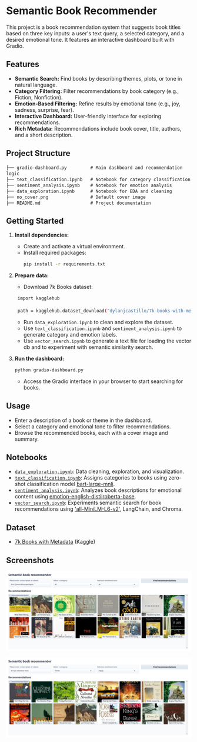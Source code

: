 # Semantic Book Recommender

This project is a book recommendation system that suggests book titles based on three key inputs: a user's text query, a selected category, and a desired emotional tone. It features an interactive dashboard built with Gradio.

## Features

- **Semantic Search:** Find books by describing themes, plots, or tone in natural language.
- **Category Filtering:** Filter recommendations by book category (e.g., Fiction, Nonfiction).
- **Emotion-Based Filtering:** Refine results by emotional tone (e.g., joy, sadness, surprise, fear).
- **Interactive Dashboard:** User-friendly interface for exploring recommendations.
- **Rich Metadata:** Recommendations include book cover, title, authors, and a short description.

## Project Structure

```
├── gradio-dashboard.py         # Main dashboard and recommendation logic
├── text_classification.ipynb   # Notebook for category classification
├── sentiment_analysis.ipynb    # Notebook for emotion analysis
├── data_exploration.ipynb      # Notebook for EDA and cleaning
├── no_cover.png                # Default cover image
├── README.md                   # Project documentation
```

## Getting Started

1. **Install dependencies:**
   - Create and activate a virtual environment.
   - Install required packages:
     ```sh
     pip install -r requirements.txt
     ```

2. **Prepare data:**
   - Download 7k Books dataset: 
   ```sh
    import kagglehub

    path = kagglehub.dataset_download("dylanjcastillo/7k-books-with-metadata")
    ```
   - Run `data_exploration.ipynb` to clean and explore the dataset.
   - Use `text_classification.ipynb` and `sentiment_analysis.ipynb` to generate category and emotion labels.
   - Use `vector_search.ipynb` to generate a text file for loading the vector db and to experiment with semantic similarity search.

3. **Run the dashboard:**
   ```sh
   python gradio-dashboard.py
   ```
   - Access the Gradio interface in your browser to start searching for books.

## Usage

- Enter a description of a book or theme in the dashboard.
- Select a category and emotional tone to filter recommendations.
- Browse the recommended books, each with a cover image and summary.

## Notebooks

- [`data_exploration.ipynb`](data_exploration.ipynb): Data cleaning, exploration, and visualization.
- [`text_classification.ipynb`](text_classification.ipynb): Assigns categories to books using zero-shot classification model [bart-large-mnli](https://huggingface.co/facebook/bart-large-mnli).
- [`sentiment_analysis.ipynb`](sentiment_analysis.ipynb): Analyzes book descriptions for emotional content using [emotion-english-distilroberta-base](https://huggingface.co/j-hartmann/emotion-english-distilroberta-base).
- [`vector_search.ipynb`](vector_search.ipynb): Experiments semantic search for book recommendations using ['all-MiniLM-L6-v2'](https://huggingface.co/sentence-transformers/all-MiniLM-L6-v2), LangChain, and Chroma.

## Dataset

- [7k Books with Metadata](https://www.kaggle.com/dylanjcastillo/7k-books-with-metadata) (Kaggle)

## Screenshots
![Recommendations solely based on user's query](images/image_1.png)

![Recommendations that follow certain category and tone](images/image_2.png)
